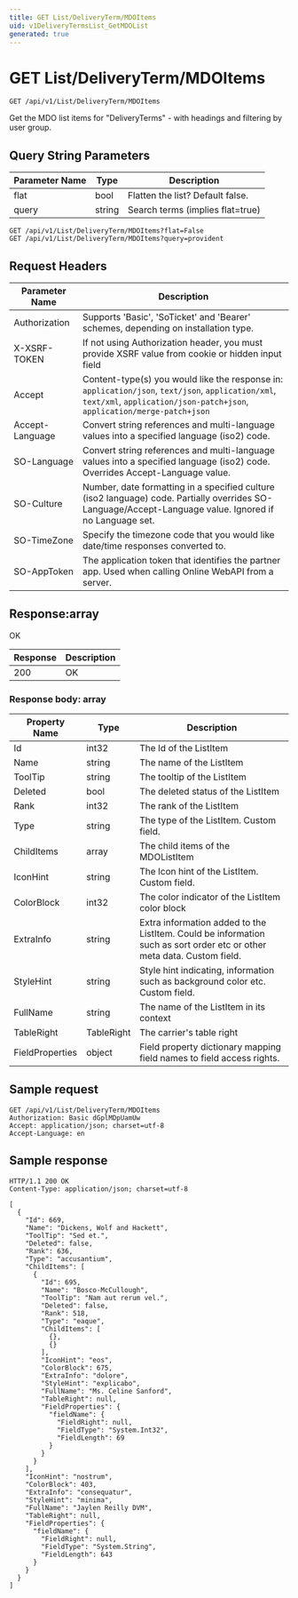 ```yaml
---
title: GET List/DeliveryTerm/MDOItems
uid: v1DeliveryTermsList_GetMDOList
generated: true
---
```


# GET List/DeliveryTerm/MDOItems

```http
GET /api/v1/List/DeliveryTerm/MDOItems
```

Get the MDO list items for "DeliveryTerms" - with headings and filtering by user group.







## Query String Parameters

| Parameter Name | Type |  Description |
|----------------|------|--------------|
| flat | bool |  Flatten the list? Default false. |
| query | string |  Search terms (implies flat=true) |

```http
GET /api/v1/List/DeliveryTerm/MDOItems?flat=False
GET /api/v1/List/DeliveryTerm/MDOItems?query=provident
```


## Request Headers

| Parameter Name | Description |
|----------------|-------------|
| Authorization  | Supports 'Basic', 'SoTicket' and 'Bearer' schemes, depending on installation type. |
| X-XSRF-TOKEN   | If not using Authorization header, you must provide XSRF value from cookie or hidden input field |
| Accept         | Content-type(s) you would like the response in: `application/json`, `text/json`, `application/xml`, `text/xml`, `application/json-patch+json`, `application/merge-patch+json` |
| Accept-Language | Convert string references and multi-language values into a specified language (iso2) code. |
| SO-Language | Convert string references and multi-language values into a specified language (iso2) code. Overrides Accept-Language value. |
| SO-Culture | Number, date formatting in a specified culture (iso2 language) code. Partially overrides SO-Language/Accept-Language value. Ignored if no Language set. |
| SO-TimeZone | Specify the timezone code that you would like date/time responses converted to. |
| SO-AppToken | The application token that identifies the partner app. Used when calling Online WebAPI from a server. |


## Response:array

OK

| Response | Description |
|----------------|-------------|
| 200 | OK |

### Response body: array

| Property Name | Type |  Description |
|----------------|------|--------------|
| Id | int32 | The Id of the ListItem |
| Name | string | The name of the ListItem |
| ToolTip | string | The tooltip of the ListItem |
| Deleted | bool | The deleted status of the ListItem |
| Rank | int32 | The rank of the ListItem |
| Type | string | The type of the ListItem. Custom field. |
| ChildItems | array | The child items of the MDOListItem |
| IconHint | string | The Icon hint of the ListItem. Custom field. |
| ColorBlock | int32 | The color indicator of the ListItem color block |
| ExtraInfo | string | Extra information added to the ListItem. Could be information such as sort order etc or other meta data. Custom field. |
| StyleHint | string | Style hint indicating, information such as background color etc. Custom field. |
| FullName | string | The name of the ListItem in its context |
| TableRight | TableRight | The carrier's table right |
| FieldProperties | object | Field property dictionary mapping field names to field access rights. |

## Sample request

```http!
GET /api/v1/List/DeliveryTerm/MDOItems
Authorization: Basic dGplMDpUamUw
Accept: application/json; charset=utf-8
Accept-Language: en
```

## Sample response

```http_
HTTP/1.1 200 OK
Content-Type: application/json; charset=utf-8

[
  {
    "Id": 669,
    "Name": "Dickens, Wolf and Hackett",
    "ToolTip": "Sed et.",
    "Deleted": false,
    "Rank": 636,
    "Type": "accusantium",
    "ChildItems": [
      {
        "Id": 695,
        "Name": "Bosco-McCullough",
        "ToolTip": "Nam aut rerum vel.",
        "Deleted": false,
        "Rank": 518,
        "Type": "eaque",
        "ChildItems": [
          {},
          {}
        ],
        "IconHint": "eos",
        "ColorBlock": 675,
        "ExtraInfo": "dolore",
        "StyleHint": "explicabo",
        "FullName": "Ms. Celine Sanford",
        "TableRight": null,
        "FieldProperties": {
          "fieldName": {
            "FieldRight": null,
            "FieldType": "System.Int32",
            "FieldLength": 69
          }
        }
      }
    ],
    "IconHint": "nostrum",
    "ColorBlock": 403,
    "ExtraInfo": "consequatur",
    "StyleHint": "minima",
    "FullName": "Jaylen Reilly DVM",
    "TableRight": null,
    "FieldProperties": {
      "fieldName": {
        "FieldRight": null,
        "FieldType": "System.String",
        "FieldLength": 643
      }
    }
  }
]
```